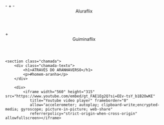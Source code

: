 <html lang="pt-BR">

<head>
    <link rel="stylesheet" href="styles.css">
    <link rel="preconnect" href="https://fonts.googleapis.com">
    <link rel="preconnect" htef="https://fonts.gstatic.com" crossorigin>
    <link
        href="https://fonts.googleapis.com/css2?family=Chakra+Petch:ital,wght@0,300;0,400;0,500;0,600;0,700;1,300;1,400;1,500;1,600;1,700&display=swap"
        rel="stylesheet">
-   <title>Aluraflix</title>
+   <title>Guiminamflix</title>
</head>

<body>
-   <header>Aluraflix</header>
+   <header>Guiminaflix</header>

    <section class="chamada">
        <div class="chamada-texto">
            <h1>ATRAVÉS DO ARANHAVERSO</h1>
            <p>#homem-aranha</p>
        </div>

        <div>
            <iframe width="560" height="315" src="https://www.youtube.com/embed/gt_FAE1Eg2Q?si=EEv-tsY_b1B2OwKE"
               title="Youtube video player" frameborder="0"
               allow="accelerometer; autoplay; clipboard-write;encrypted-media; gyroscope; picture-in-picture; web-share"
               referrerpolicy="strict-origin-when-cross-origin" allowfullscreen></iframe>
   <div></div>
